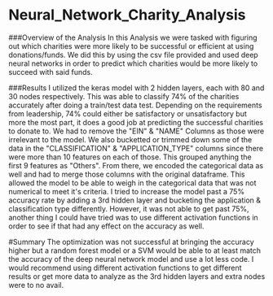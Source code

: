 # Neural_Network_Charity_Analysis

###Overview of the Analysis
In this Analysis we were tasked with figuring out which charities were more likely to be successful or efficient at using donations/funds. We did this by using the csv file provided and used deep neural networks in order to predict which charities would be more likely to succeed with said funds.

###Results
I utilized the keras model with 2 hidden layers, each with 80 and 30 nodes respectively. This was able to classify 74% of the charities accurately after doing a train/test data test. Depending on the requirements from leadership, 74% could either be satisfactory or unsatisfactory but more the most part, it does a good job at predicting the successful charities to donate to. We had to remove the "EIN" & "NAME" Columns as those were irrelevant to the model. We also bucketted or trimmed down some of the data in the "CLASSIFICATION" & "APPLICATION_TYPE" columns since there were more than 10 features on each of those. This grouped anything the first 9 features as "Others". From there, we encoded the categorical data as well and had to merge those columns with the original dataframe. This allowed the model to be able to weigh in the categorical data that was not numerical to meet it's criteria. I tried to increase the model past a 75% accuracy rate by adding a 3rd hidden layer and bucketing the application & classification type differently. However, it was not able to get past 75%, another thing I could have tried was to use different activation functions in order to see if that had any effect on the accuracy as well.

#Summary
The optimization was not successful at bringing the accuracy higher but a random forest model or a SVM would be able to at least match the accuracy of the deep neural network model and use a lot less code. I would recommend using different activation functions to get different results or get more data to analyze as the 3rd hidden layers and extra nodes were to no avail. 
